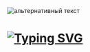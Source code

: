 <img src="https://github.com/kostya2288/kostya2288/blob/main/header.png" alt="альтернативный текст">
<H1 aling="center"><a href="https://git.io/typing-svg"><img src="https://readme-typing-svg.herokuapp.com?font=Inter&size=32&pause=1000&color=1290EB&width=435&lines=Computer+science+student" alt="Typing SVG" /></a></H1>


<!--
**kostya2288/kostya2288** is a ✨ _special_ ✨ repository because its `README.md` (this file) appears on your GitHub profile.

Here are some ideas to get you started:

- 🔭 I’m currently working on ...
- 🌱 I’m currently learning ...
- 👯 I’m looking to collaborate on ...
- 🤔 I’m looking for help with ...
- 💬 Ask me about ...
- 📫 How to reach me: ...
- 😄 Pronouns: ...
- ⚡ Fun fact: ...
-->
